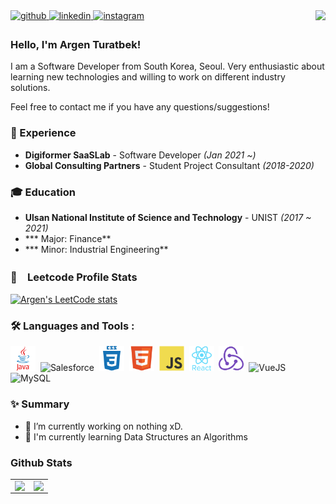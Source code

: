 <div align="right">
<img src="https://komarev.com/ghpvc/?username=argenturatbek&&style=flat-square" align="right" />
</div>    

<a href="https://github.com/argenturatbek" target="_blank">
<img src=https://img.shields.io/badge/github-%2324292e.svg?&style=for-the-badge&logo=github&logoColor=white alt=github style="margin-bottom: 5px;" />
</a>
<a href="https://linkedin.com/in/argen-turatbek" target="_blank">
<img src=https://img.shields.io/badge/linkedin-%231E77B5.svg?&style=for-the-badge&logo=linkedin&logoColor=white alt=linkedin style="margin-bottom: 5px;" />
</a>
<a href="https://instagram.com/argenturatbek" target="_blank">
<img src=https://img.shields.io/badge/instagram-%23000000.svg?&style=for-the-badge&logo=instagram&logoColor=white&color=dd2a7b alt=instagram style="margin-bottom: 5px;" />
</a>
  



### Hello, I'm Argen Turatbek!

I am a Software Developer from South Korea, Seoul. 
Very enthusiastic about learning new technologies and willing to work on different industry solutions. 

Feel free to contact me if you have any questions/suggestions!


### 💫 Experience
- **Digiformer SaaSLab** - Software Developer *(Jan 2021 ~)*
- **Global Consulting Partners** - Student Project Consultant *(2018-2020)*  

### 🎓 Education
- **Ulsan National Institute of Science and Technology** - UNIST  *(2017 ~ 2021)*
- *** Major: Finance**
- *** Minor: Industrial Engineering**
 
### 🐻　Leetcode Profile Stats
[![Argen's LeetCode stats](https://leetcode-stats-six.vercel.app/api?username=argenzxy&theme=dark)](https://leetcode.com/argenzxy/)
 
### :hammer_and_wrench: Languages and Tools :
<div>
  <img src="https://github.com/devicons/devicon/blob/master/icons/java/java-original-wordmark.svg" title="Java" alt="Java" width="40" height="40"/>&nbsp;
  <img src="https://cdn.jsdelivr.net/gh/devicons/devicon/icons/salesforce/salesforce-original.svg" title="Salesforce" alt="Salesforce" width="40" height="40"/>&nbsp;
   <img src="https://github.com/devicons/devicon/blob/master/icons/css3/css3-plain-wordmark.svg"  title="CSS3" alt="CSS" width="40" height="40"/>&nbsp;
  <img src="https://github.com/devicons/devicon/blob/master/icons/html5/html5-original.svg" title="HTML5" alt="HTML" width="40" height="40"/>&nbsp;
  <img src="https://github.com/devicons/devicon/blob/master/icons/javascript/javascript-original.svg" title="JavaScript" alt="JavaScript" width="40" height="40"/>&nbsp;
  <img src="https://github.com/devicons/devicon/blob/master/icons/react/react-original-wordmark.svg" title="React" alt="React" width="40" height="40"/>&nbsp;
  <img src="https://github.com/devicons/devicon/blob/master/icons/redux/redux-original.svg" title="Redux" alt="Redux " width="40" height="40"/>&nbsp;
 <img src="https://cdn.jsdelivr.net/gh/devicons/devicon/icons/vuejs/vuejs-original-wordmark.svg" title="VueJS" alt="VueJS " width="40" height="40"/>&nbsp;
<img src="https://cdn.jsdelivr.net/gh/devicons/devicon/icons/mysql/mysql-original-wordmark.svg" title="MySQL" alt="MySQL" width="40" height="40"/>&nbsp;
</div>




### ✨ Summary

- 🔭 I’m currently working on nothing xD.
- 🌱 I'm currently learning Data Structures an Algorithms
  

### Github Stats  
<table><tr><td valign="top" width="50%">

<img src="https://github-readme-stats.vercel.app/api?username=argenturatbek&show_icons=true&count_private=true&hide_border=true" align="left" style="width: 100%" />

</td><td valign="top" width="50%">

<img src="https://github-readme-stats.vercel.app/api/top-langs/?username=argenturatbek&hide_border=true&layout=compact" align="left" style="width: 100%" />

</td></tr></table>  

<br/>  

